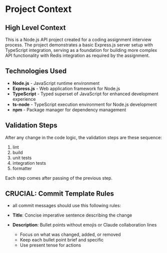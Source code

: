 # Project Context

## High Level Context

This is a Node.js API project created for a coding assignment interview process. The project demonstrates a basic Express.js server setup with TypeScript integration, serving as a foundation for building more complex API functionality with Redis integration as required by the assignment.

## Technologies Used

- **Node.js** - JavaScript runtime environment
- **Express.js** - Web application framework for Node.js
- **TypeScript** - Typed superset of JavaScript for enhanced development experience
- **ts-node** - TypeScript execution environment for Node.js development
- **npm** - Package manager for dependency management

## Validation Steps

After any change in the code logic, the validation steps are these sequence:

1. lint
2. build
3. unit tests
4. integration tests
5. formatter

Each step comes after passing of the previous step.

## CRUCIAL: Commit Template Rules

- all commit messages should use this following rules:

- **Title**: Concise imperative sentence describing the change
- **Description**: Bullet points without emojis or Claude collaboration lines
  - Focus on what was changed, added, or removed
  - Keep each bullet point brief and specific
  - Use present tense for actions
